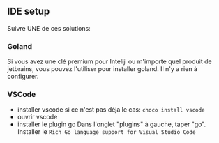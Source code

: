 ## IDE setup

Suivre UNE de ces solutions:

### Goland

Si vous avez une clé premium pour Inteliji ou m'importe quel produit de jetbrains, vous pouvez l'utiliser pour installer goland.
Il n'y a rien à configurer.

### VSCode

- installer vscode si ce n'est pas déja le cas: `choco install vscode`
- ouvrir vscode
- installer le plugin go
Dans l'onglet "plugins" à gauche, taper "go". Installer le `Rich Go language support for Visual Studio Code`  
